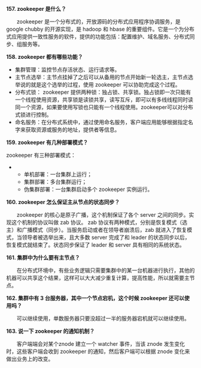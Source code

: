 **157. zookeeper 是什么？**

　　zookeeper 是一个分布式的，开放源码的分布式应用程序协调服务，是 google chubby 的开源实现，是 hadoop 和 hbase 的重要组件。它是一个为分布式应用提供一致性服务的软件，提供的功能包括：配置维护、域名服务、分布式同步、组服务等。

**158. zookeeper 都有哪些功能？**

* 集群管理：监控节点存活状态、运行请求等。
* 主节点选举：主节点挂掉了之后可以从备用的节点开始新一轮选主，主节点选举说的就是这个选举的过程，使用
  zookeeper 可以协助完成这个过程。
* 分布式锁：
  zookeeper 提供两种锁：独占锁、共享锁。独占锁即一次只能有一个线程使用资源，共享锁是读锁共享，读写互斥，即可以有多线线程同时读同一个资源，如果要使用写锁也只能有一个线程使用。zookeeper可以对分布式锁进行控制。
* 命名服务：在分布式系统中，通过使用命名服务，客户端应用能够根据指定名字来获取资源或服务的地址，提供者等信息。

**159. zookeeper 有几种部署模式？**

zookeeper 有三种部署模式：

* * 单机部署：一台集群上运行；
  * 集群部署：多台集群运行；
  * 伪集群部署：一台集群启动多个
    zookeeper 实例运行。

**160. zookeeper 怎么保证主从节点的状态同步？**

　　zookeeper 的核心是原子广播，这个机制保证了各个 server 之间的同步。实现这个机制的协议叫做 zab 协议。 zab 协议有两种模式，分别是恢复模式（选主）和广播模式（同步）。当服务启动或者在领导者崩溃后，zab 就进入了恢复模式，当领导者被选举出来，且大多数 server 完成了和 leader 的状态同步以后，恢复模式就结束了。状态同步保证了 leader 和 server 具有相同的系统状态。

**161. 集群中为什么要有主节点？**

　　在分布式环境中，有些业务逻辑只需要集群中的某一台机器进行执行，其他的机器可以共享这个结果，这样可以大大减少重复计算，提高性能，所以就需要主节点。

**162. 集群中有 3 台服务器，其中一个节点宕机，这个时候 zookeeper 还可以使用吗？**

　　可以继续使用，单数服务器只要没超过一半的服务器宕机就可以继续使用。

**163. 说一下 zookeeper 的通知机制？**

　　客户端端会对某个znode 建立一个 watcher 事件，当该 znode 发生变化时，这些客户端会收到 zookeeper 的通知，然后客户端可以根据 znode 变化来做出业务上的改变。


